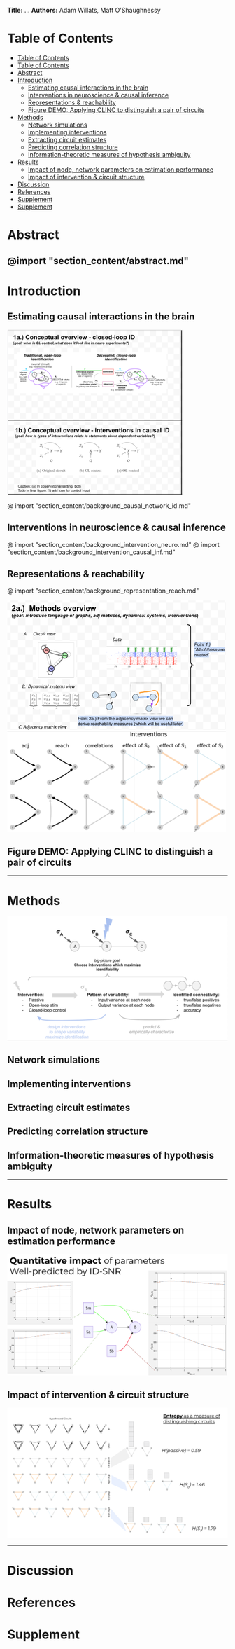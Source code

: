 **Title:** ...
**Authors:** Adam Willats, Matt O'Shaughnessy
# Table of Contents 



<!-- @import "[TOC]" {cmd="toc" depthFrom=1 depthTo=6 orderedList=false} -->
<!-- code_chunk_output -->
- [Table of Contents](#table-of-contents)
- [Table of Contents](#table-of-contents)
- [Abstract](#abstract)
- [Introduction](#introduction)
  - [Estimating causal interactions in the brain](#estimating-causal-interactions-in-the-brain)
  - [Interventions in neuroscience & causal inference](#interventions-in-neuroscience-causal-inference)
  - [Representations & reachability](#representations-reachability)
  - [Figure DEMO: Applying CLINC to distinguish a pair of circuits](#figure-demo-applying-clinc-to-distinguish-a-pair-of-circuits)
- [Methods](#methods)
  - [Network simulations](#network-simulations)
  - [Implementing interventions](#implementing-interventions)
  - [Extracting circuit estimates](#extracting-circuit-estimates)
  - [Predicting correlation structure](#predicting-correlation-structure)
  - [Information-theoretic measures of hypothesis ambiguity](#information-theoretic-measures-of-hypothesis-ambiguity)
- [Results](#results)
  - [Impact of node, network parameters on estimation performance](#impact-of-node-network-parameters-on-estimation-performance)
  - [Impact of intervention & circuit structure](#impact-of-intervention-circuit-structure)
- [Discussion](#discussion)
- [References](#references)
- [Supplement](#supplement)
- [Supplement](#supplement)
<!-- /code_chunk_output -->


# Abstract
@import "section_content/abstract.md"
----
# Introduction

## Estimating causal interactions in the brain
<img src="figures/core_figure_sketches/figure1_sketch.png" width="400"/>

@ import "section_content/background_causal_network_id.md"

## Interventions in neuroscience & causal inference
@ import "section_content/background_intervention_neuro.md"
@ import "section_content/background_intervention_causal_inf.md"

## Representations & reachability
@ import "section_content/background_representation_reach.md"

<img src="figures/core_figure_sketches/figure2_sketch.png" width="500"/>
<img src="figures/misc_figure_sketches/two_circuit_case_study_mockup.png" width="500"/>

<!-- ![](figures/misc_figure_sketches/closed_loop_severs_inputs.png) -->
<!-- ![](figures/misc_figure_sketches/two_circuit_case_study_sketch.png) -->
## Figure DEMO: Applying CLINC to distinguish a pair of circuits
<!-- @ import "section_content/background_id_demo.md" -->

----
# Methods
![](figures/misc_figure_sketches/intervention_identifiability_concept.png)

## Network simulations
## Implementing interventions
## Extracting circuit estimates
## Predicting correlation structure 
## Information-theoretic measures of hypothesis ambiguity

----

# Results
<!-- ## Characterizing circuit-pair ambiguity through reachability properties -->
## Impact of node, network parameters on estimation performance
![](figures/misc_figure_sketches/quant_r2_prediction_common.png)

<!-- ## Impact of intervention on estimation performance -->
## Impact of intervention & circuit structure
![](figures/misc_figure_sketches/circuit_intervention_entropy_mockup.png)

----

# Discussion
# References
# Supplement
